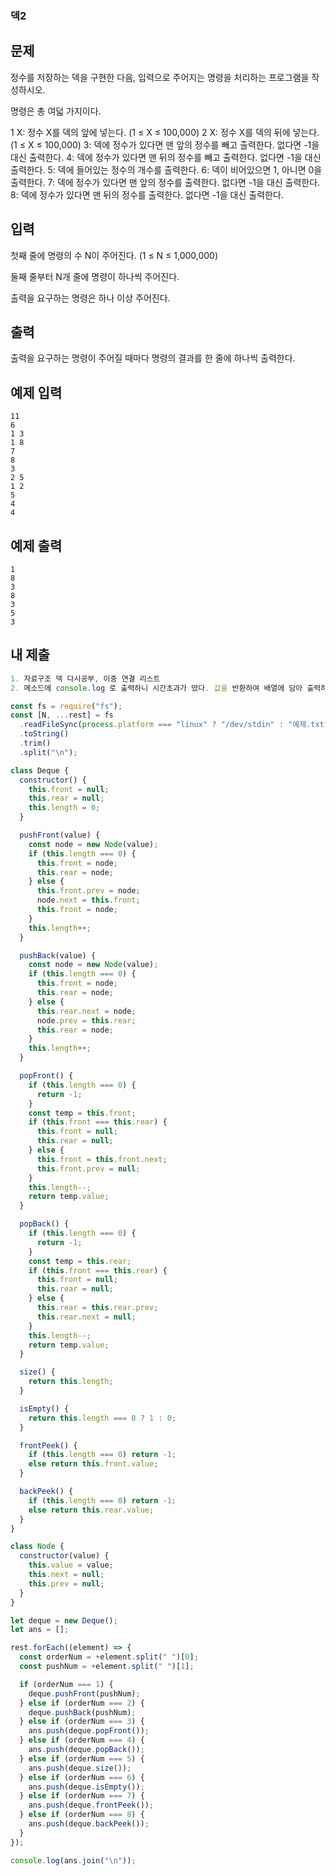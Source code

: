 ### 덱2

## 문제

정수를 저장하는 덱을 구현한 다음, 입력으로 주어지는 명령을 처리하는 프로그램을 작성하시오.

명령은 총 여덟 가지이다.

1 X: 정수 X를 덱의 앞에 넣는다. (1 ≤ X ≤ 100,000)
2 X: 정수 X를 덱의 뒤에 넣는다. (1 ≤ X ≤ 100,000)
3: 덱에 정수가 있다면 맨 앞의 정수를 빼고 출력한다. 없다면 -1을 대신 출력한다.
4: 덱에 정수가 있다면 맨 뒤의 정수를 빼고 출력한다. 없다면 -1을 대신 출력한다.
5: 덱에 들어있는 정수의 개수를 출력한다.
6: 덱이 비어있으면 1, 아니면 0을 출력한다.
7: 덱에 정수가 있다면 맨 앞의 정수를 출력한다. 없다면 -1을 대신 출력한다.
8: 덱에 정수가 있다면 맨 뒤의 정수를 출력한다. 없다면 -1을 대신 출력한다.

## 입력

첫째 줄에 명령의 수 N이 주어진다. (1 ≤ N ≤ 1,000,000)

둘째 줄부터 N개 줄에 명령이 하나씩 주어진다.

출력을 요구하는 명령은 하나 이상 주어진다.

## 출력

출력을 요구하는 명령이 주어질 때마다 명령의 결과를 한 줄에 하나씩 출력한다.

## 예제 입력

```
11
6
1 3
1 8
7
8
3
2 5
1 2
5
4
4
```

## 예제 출력

```
1
8
3
8
3
5
3
```

## 내 제출

```js
1. 자료구조 덱 다시공부, 이중 연결 리스트
2. 메소드에 console.log 로 출력하니 시간초과가 떴다. 값을 반환하여 배열에 담아 출력하니 통과처리됨

const fs = require("fs");
const [N, ...rest] = fs
  .readFileSync(process.platform === "linux" ? "/dev/stdin" : "예제.txt")
  .toString()
  .trim()
  .split("\n");

class Deque {
  constructor() {
    this.front = null;
    this.rear = null;
    this.length = 0;
  }

  pushFront(value) {
    const node = new Node(value);
    if (this.length === 0) {
      this.front = node;
      this.rear = node;
    } else {
      this.front.prev = node;
      node.next = this.front;
      this.front = node;
    }
    this.length++;
  }

  pushBack(value) {
    const node = new Node(value);
    if (this.length === 0) {
      this.front = node;
      this.rear = node;
    } else {
      this.rear.next = node;
      node.prev = this.rear;
      this.rear = node;
    }
    this.length++;
  }

  popFront() {
    if (this.length === 0) {
      return -1;
    }
    const temp = this.front;
    if (this.front === this.rear) {
      this.front = null;
      this.rear = null;
    } else {
      this.front = this.front.next;
      this.front.prev = null;
    }
    this.length--;
    return temp.value;
  }

  popBack() {
    if (this.length === 0) {
      return -1;
    }
    const temp = this.rear;
    if (this.front === this.rear) {
      this.front = null;
      this.rear = null;
    } else {
      this.rear = this.rear.prev;
      this.rear.next = null;
    }
    this.length--;
    return temp.value;
  }

  size() {
    return this.length;
  }

  isEmpty() {
    return this.length === 0 ? 1 : 0;
  }

  frontPeek() {
    if (this.length === 0) return -1;
    else return this.front.value;
  }

  backPeek() {
    if (this.length === 0) return -1;
    else return this.rear.value;
  }
}

class Node {
  constructor(value) {
    this.value = value;
    this.next = null;
    this.prev = null;
  }
}

let deque = new Deque();
let ans = [];

rest.forEach((element) => {
  const orderNum = +element.split(" ")[0];
  const pushNum = +element.split(" ")[1];

  if (orderNum === 1) {
    deque.pushFront(pushNum);
  } else if (orderNum === 2) {
    deque.pushBack(pushNum);
  } else if (orderNum === 3) {
    ans.push(deque.popFront());
  } else if (orderNum === 4) {
    ans.push(deque.popBack());
  } else if (orderNum === 5) {
    ans.push(deque.size());
  } else if (orderNum === 6) {
    ans.push(deque.isEmpty());
  } else if (orderNum === 7) {
    ans.push(deque.frontPeek());
  } else if (orderNum === 8) {
    ans.push(deque.backPeek());
  }
});

console.log(ans.join("\n"));

```
